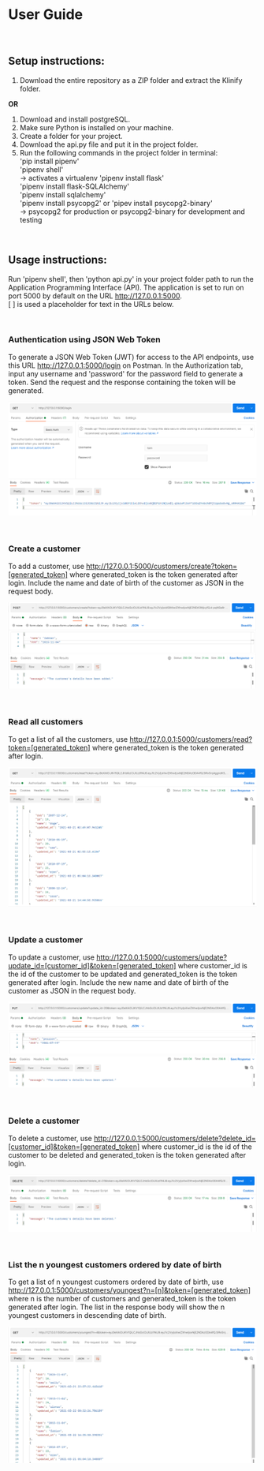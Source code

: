# User Guide

<br>

## Setup instructions:

1. Download the entire repository as a ZIP folder and extract the Klinify folder.

__OR__

1. Download and install postgreSQL.
2. Make sure Python is installed on your machine.
3. Create a folder for your project.
4. Download the api.py file and put it in the project folder.
5. Run the following commands in the project folder in terminal:  
'pip install pipenv'  
'pipenv shell'  
-> activates a virtualenv
'pipenv install flask'  
'pipenv install flask-SQLAlchemy'  
'pipenv install sqlalchemy'  
'pipenv install psycopg2' or 'pipev install psycopg2-binary'  
-> psycopg2 for production or psycopg2-binary for development and testing

<br>

## Usage instructions:

Run 'pipenv shell', then 'python api.py' in your project folder path to run the Application Programming Interface (API). The application is set to run on port 5000 by default on the URL http://127.0.0.1:5000.
<br>
[ ] is used a placeholder for text in the URLs below.

<br>

### Authentication using JSON Web Token

To generate a JSON Web Token (JWT) for access to the API endpoints, use this URL http://127.0.0.1:5000/login on Postman. In the Authorization tab, input any username and 'password' for the password field to generate a token. Send the request and the response containing the token will be generated. 

![login_image](images/login.png)

<br>

### Create a customer

To add a customer, use http://127.0.0.1:5000/customers/create?token=[generated_token] where generated_token is the token generated after login. Include the name and date of birth of the customer as JSON in the request body.

![login_image](images/create.png)

<br>

### Read all customers

To get a list of all the customers, use http://127.0.0.1:5000/customers/read?token=[generated_token] where generated_token is the token generated after login.

![login_image](images/read.png)

<br>

### Update a customer

To update a customer, use http://127.0.0.1:5000/customers/update?update_id=[customer_id]&token=[generated_token] where customer_id is the id of the customer to be updated and generated_token is the token generated after login. Include the new name and date of birth of the customer as JSON in the request body.

![login_image](images/update.png)

<br>

### Delete a customer

To delete a customer, use http://127.0.0.1:5000/customers/delete?delete_id=[customer_id]&token=[generated_token] where customer_id is the id of the customer to be deleted and generated_token is the token generated after login.

![login_image](images/delete.png)

<br>

### List the n youngest customers ordered by date of birth

To get a list of n youngest customers ordered by date of birth, use http://127.0.0.1:5000/customers/youngest?n=[n]&token=[generated_token] where n is the number of customers and generated_token is the token generated after login. The list in the response body will show the n youngest customers in descending date of birth.

![login_image](images/youngest.png)
